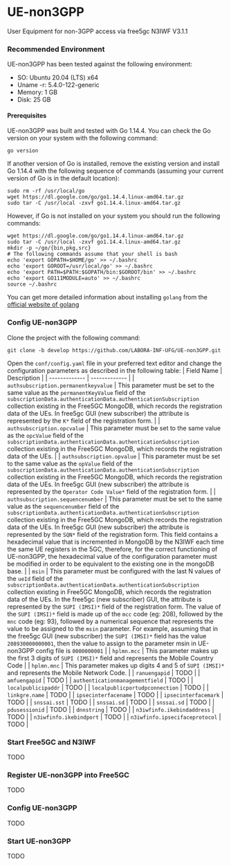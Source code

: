 # UE-non3GPP
User Equipment for non-3GPP access via free5gc N3IWF V3.1.1

### Recommended Environment
UE-non3GPP has been tested against the following environment:
* SO: Ubuntu 20.04 (LTS) x64
* Uname -r: 5.4.0-122-generic
* Memory: 1 GB
* Disk: 25 GB

#### Prerequisites
UE-non3GPP was built and tested with Go 1.14.4. You can check the Go version on your system with the following command:
```
go version
```
If another version of Go is installed, remove the existing version and install Go 1.14.4 with the following sequence of commands (assuming your current version of Go is in the default location):
```
sudo rm -rf /usr/local/go
wget https://dl.google.com/go/go1.14.4.linux-amd64.tar.gz
sudo tar -C /usr/local -zxvf go1.14.4.linux-amd64.tar.gz
```
However, if Go is not installed on your system you should run the following commands:
```
wget https://dl.google.com/go/go1.14.4.linux-amd64.tar.gz
sudo tar -C /usr/local -zxvf go1.14.4.linux-amd64.tar.gz
mkdir -p ~/go/{bin,pkg,src}
# The following commands assume that your shell is bash
echo 'export GOPATH=$HOME/go' >> ~/.bashrc
echo 'export GOROOT=/usr/local/go' >> ~/.bashrc
echo 'export PATH=$PATH:$GOPATH/bin:$GOROOT/bin' >> ~/.bashrc
echo 'export GO111MODULE=auto' >> ~/.bashrc
source ~/.bashrc
```
You can get more detailed information about installing ```golang``` from the [official website of golang](https://go.dev/doc/install)


### Config UE-non3GPP
Clone the project with the following command:
```
git clone -b develop https://github.com/LABORA-INF-UFG/UE-non3GPP.git 
```

Open the ```conf/config.yaml``` file in your preferred text editor and change the configuration parameters as described in the following table:
| Field Name  |  Description |
| ------------- | ------------- |
| `authsubscription.permanentkeyvalue`  | This parameter must be set to the same value as the `permanentKeyValue` field of the `subscriptionData.authenticationData.authenticationSubscription` collection existing in the Free5GC MongoDB, which records the registration data of the UEs. In free5gc GUI (new subscriber) the attribute is represented by the `K*` field of the registration form.  |
| `authsubscription.opcvalue`  | This parameter must be set to the same value as the `opcValue` field of the `subscriptionData.authenticationData.authenticationSubscription` collection existing in the Free5GC MongoDB, which records the registration data of the UEs.  |
| `authsubscription.opvalue`  | This parameter must be set to the same value as the `opValue` field of the `subscriptionData.authenticationData.authenticationSubscription` collection existing in the Free5GC MongoDB, which records the registration data of the UEs. In free5gc GUI (new subscriber) the attribute is represented by the `Operator Code Value*` field of the registration form.  |
| `authsubscription.sequencenumber`  | This parameter must be set to the same value as the `sequencenumber` field of the `subscriptionData.authenticationData.authenticationSubscription` collection existing in the Free5GC MongoDB, which records the registration data of the UEs. In free5gc GUI (new subscriber) the attribute is represented by the `SQN*` field of the registration form. This field contains a hexadecimal value that is incremented in MongoDB by the N3IWF each time the same UE registers in the 5GC, therefore, for the correct functioning of UE-non3GPP, the hexadecimal value of the configuration parameter must be modified in order to be equivalent to the existing one in the mongoDB base. |
| `msin`  | This parameter must be configured with the last N values of the `ueId` field of the `subscriptionData.authenticationData.authenticationSubscription` collection existing in Free5GC MongoDB, which records the registration data of the UEs. In the free5gc (new subscriber) GUI, the attribute is represented by the `SUPI (IMSI)*` field of the registration form. The value of the `SUPI (IMSI)*` field is made up of the `mcc` code (eg: 208), followed by the `mnc` code (eg: 93), followed by a numerical sequence that represents the value to be assigned to the `msin` parameter. For example, assuming that in the free5gc GUI (new subscriber) the `SUPI (IMSI)*` field has the value `208930000000001`, then the value to assign to the parameter msin in UE-non3GPP config file is `0000000001`  |
| `hplmn.mcc`  | This parameter makes up the first 3 digits of `SUPI (IMSI)*` field and represents the Mobile Country Code |
| `hplmn.mnc`  | This parameter makes up digits 4 and 5 of `SUPI (IMSI)*` and represents the Mobile Network Code.  |
| `ranuengapid`  | TODO  |
| `amfuengapid`  | TODO  |
| `authenticationmanagementfield`  | TODO  |
| `localpublicipaddr`  | TODO  |
| `localpublicportudpconnection`  | TODO  |
| `linkgre.name`  | TODO  |
| `ipsecinterfacename`  | TODO  |
| `ipsecinterfacemark`  | TODO  |
| `snssai.sst`  | TODO  |
| `snssai.sd`  | TODO  |
| `snssai.sd`  | TODO  |
| `pdusessionid`  | TODO  |
| `dnnstring`  | TODO  |
| `n3iwfinfo.ikebindaddress`  | TODO  |
| `n3iwfinfo.ikebindport`  | TODO  |
| `n3iwfinfo.ipsecifaceprotocol`  | TODO  |


### Start Free5GC and N3IWF
TODO

### Register UE-non3GPP into Free5GC
TODO

### Config UE-non3GPP
TODO

### Start UE-non3GPP
TODO
